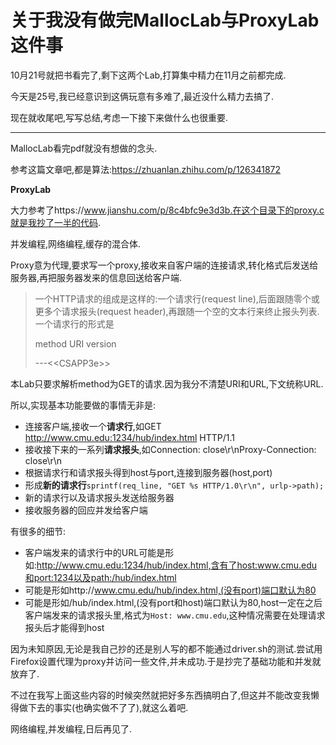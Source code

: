 # 关于我没有做完MallocLab与ProxyLab这件事

10月21号就把书看完了,剩下这两个Lab,打算集中精力在11月之前都完成.

今天是25号,我已经意识到这俩玩意有多难了,最近没什么精力去搞了.

现在就收尾吧,写写总结,考虑一下接下来做什么也很重要.



---

MallocLab看完pdf就没有想做的念头.

参考这篇文章吧,都是算法:https://zhuanlan.zhihu.com/p/126341872

**ProxyLab**

大力参考了https://www.jianshu.com/p/8c4bfc9e3d3b.在这个目录下的proxy.c就是我抄了一半的代码.

并发编程,网络编程,缓存的混合体.

Proxy意为代理,要求写一个proxy,接收来自客户端的连接请求,转化格式后发送给服务器,再把服务器发来的信息回送给客户端.

> 一个HTTP请求的组成是这样的:一个请求行(request line),后面跟随零个或更多个请求报头(request header),再跟随一个空的文本行来终止报头列表. 一个请求行的形式是 
>
> method URI version
>
> ---\<\<CSAPP3e\>\>

本Lab只要求解析method为GET的请求.因为我分不清楚URI和URL,下文统称URL.

所以,实现基本功能要做的事情无非是:

- 连接客户端,接收一个**请求行**,如GET http://www.cmu.edu:1234/hub/index.html HTTP/1.1
- 接收接下来的一系列**请求报头**,如Connection: close\r\nProxy-Connection: close\r\n
- 根据请求行和请求报头得到host与port,连接到服务器(host,port)
- 形成**新的请求行**`sprintf(req_line, "GET %s HTTP/1.0\r\n", urlp->path);`
- 新的请求行以及请求报头发送给服务器
- 接收服务器的回应并发给客户端

有很多的细节:

- 客户端发来的请求行中的URL可能是形如:http://www.cmu.edu:1234/hub/index.html,含有了host:www.cmu.edu和port:1234以及path:/hub/index.html
- 可能是形如http://www.cmu.edu/hub/index.html,(没有port)端口默认为80
- 可能是形如/hub/index.html,(没有port和host)端口默认为80,host一定在之后客户端发来的请求报头里,格式为`Host: www.cmu.edu`,这种情况需要在处理请求报头后才能得到host



因为未知原因,无论是我自己抄的还是别人写的都不能通过driver.sh的测试.尝试用Firefox设置代理为proxy并访问一些文件,并未成功.于是抄完了基础功能和并发就放弃了.

不过在我写上面这些内容的时候突然就把好多东西搞明白了,但这并不能改变我懒得做下去的事实(也确实做不了了),就这么着吧.

网络编程,并发编程,日后再见了.  
  

